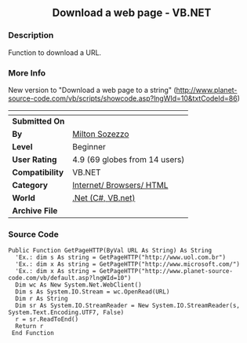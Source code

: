 ﻿<div align="center">

## Download a web page \- VB\.NET


</div>

### Description

Function to download a URL.
 
### More Info
 
New version to "Download a web page to a string" (http://www.planet-source-code.com/vb/scripts/showcode.asp?lngWId=10&txtCodeId=86)


<span>             |<span>
---                |---
**Submitted On**   |
**By**             |[Milton Sozezzo](https://github.com/Planet-Source-Code/PSCIndex/blob/master/ByAuthor/milton-sozezzo.md)
**Level**          |Beginner
**User Rating**    |4.9 (69 globes from 14 users)
**Compatibility**  |VB\.NET
**Category**       |[Internet/ Browsers/ HTML](https://github.com/Planet-Source-Code/PSCIndex/blob/master/ByCategory/internet-browsers-html__10-9.md)
**World**          |[\.Net \(C\#, VB\.net\)](https://github.com/Planet-Source-Code/PSCIndex/blob/master/ByWorld/net-c-vb-net.md)
**Archive File**   |[](https://github.com/Planet-Source-Code/milton-sozezzo-download-a-web-page-vb-net__10-213/archive/master.zip)





### Source Code

```
Public Function GetPageHTTP(ByVal URL As String) As String
  'Ex.: dim s As string = GetPageHTTP("http://www.uol.com.br")
  'Ex.: dim x As string = GetPageHTTP("http://www.microsoft.com/")
  'Ex.: dim x As string = GetPageHTTP("http://www.planet-source-code.com/vb/default.asp?lngWId=10")
  Dim wc As New System.Net.WebClient()
  Dim s As System.IO.Stream = wc.OpenRead(URL)
  Dim r As String
  Dim sr As System.IO.StreamReader = New System.IO.StreamReader(s, System.Text.Encoding.UTF7, False)
  r = sr.ReadToEnd()
  Return r
 End Function
```

